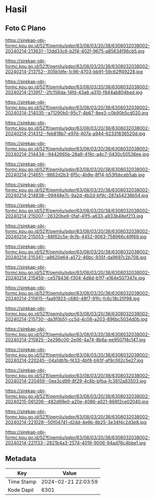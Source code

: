 # Hasil

## Foto C Plano

https://sirekap-obj-formc.kpu.go.id/521f/pemilu/pdpr/63/08/03/20/38/6308032038002-20240214-213631--13dd33c6-b2f4-402f-9675-a85634f96cb5.jpg

https://sirekap-obj-formc.kpu.go.id/521f/pemilu/pdpr/63/08/03/20/38/6308032038002-20240214-213752--305b1dfe-1c96-4703-bb91-59c62ff49228.jpg

https://sirekap-obj-formc.kpu.go.id/521f/pemilu/pdpr/63/08/03/20/38/6308032038002-20240214-213917--2fc156da-14fd-43a6-a310-f844ab804bed.jpg

https://sirekap-obj-formc.kpu.go.id/521f/pemilu/pdpr/63/08/03/20/38/6308032038002-20240214-214035--a71290b0-95c7-4b67-8ee3-c0b90b5cd020.jpg

https://sirekap-obj-formc.kpu.go.id/521f/pemilu/pdpr/63/08/03/20/38/6308032038002-20240214-214312--feb818b7-e97d-407a-a944-62331836520d.jpg

https://sirekap-obj-formc.kpu.go.id/521f/pemilu/pdpr/63/08/03/20/38/6308032038002-20240214-214434--9442665b-28a9-419c-a4c7-0430c50536ee.jpg

https://sirekap-obj-formc.kpu.go.id/521f/pemilu/pdpr/63/08/03/20/38/6308032038002-20240214-214651--9862d2b3-6f5c-4b9e-8f14-b53fbbceb5ab.jpg

https://sirekap-obj-formc.kpu.go.id/521f/pemilu/pdpr/63/08/03/20/38/6308032038002-20240214-214838--09448e7c-9a2d-4b2d-bf9c-287a54238b54.jpg

https://sirekap-obj-formc.kpu.go.id/521f/pemilu/pdpr/63/08/03/20/38/6308032038002-20240214-215007--26320be9-0faf-41f5-a633-a933b48ef213.jpg

https://sirekap-obj-formc.kpu.go.id/521f/pemilu/pdpr/63/08/03/20/38/6308032038002-20240214-215053--88f62c5e-9cfb-4452-9063-758966c49f69.jpg

https://sirekap-obj-formc.kpu.go.id/521f/pemilu/pdpr/63/08/03/20/38/6308032038002-20240214-215341--a8620e64-a572-46bc-935f-da9697c2b708.jpg

https://sirekap-obj-formc.kpu.go.id/521f/pemilu/pdpr/63/08/03/20/38/6308032038002-20240214-215459--ce578436-f304-4d8d-b1f7-e164e507347e.jpg

https://sirekap-obj-formc.kpu.go.id/521f/pemilu/pdpr/63/08/03/20/38/6308032038002-20240214-215615--faa91923-c680-48f7-91fc-fc6c18c20f98.jpg

https://sirekap-obj-formc.kpu.go.id/521f/pemilu/pdpr/63/08/03/20/38/6308032038002-20240214-215730--da3f0b51-cc5d-4c08-a203-896bc5034d0b.jpg

https://sirekap-obj-formc.kpu.go.id/521f/pemilu/pdpr/63/08/03/20/38/6308032038002-20240214-215925--2e296c00-2e06-4a74-8b6a-ee9507f4c147.jpg

https://sirekap-obj-formc.kpu.go.id/521f/pemilu/pdpr/63/08/03/20/38/6308032038002-20240214-220245--04a1db1b-f433-4bf8-b93f-af9c062c5e27.jpg

https://sirekap-obj-formc.kpu.go.id/521f/pemilu/pdpr/63/08/03/20/38/6308032038002-20240214-220459--0ee3cd99-8f29-4c8b-bfba-fc3812a83503.jpg

https://sirekap-obj-formc.kpu.go.id/521f/pemilu/pdpr/63/08/03/20/38/6308032038002-20240215-061206--482d99e0-a20e-4086-a021-866f2ce02040.jpg

https://sirekap-obj-formc.kpu.go.id/521f/pemilu/pdpr/63/08/03/20/38/6308032038002-20240214-221028--50f04741-d2dd-4e9b-8b25-3e34f4c2d3e8.jpg

https://sirekap-obj-formc.kpu.go.id/521f/pemilu/pdpr/63/08/03/20/38/6308032038002-20240214-221133--2821b4a3-2574-4019-9006-94ad76c4bbe1.jpg


## Metadata

| Key        | Value               |
| ---------- | ------------------- |
| Time Stamp | 2024-02-21 22:03:59 |
| Kode Dapil | 6301                |



